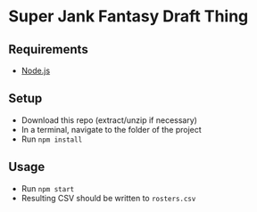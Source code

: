 # Super Jank Fantasy Draft Thing

## Requirements

- [Node.js](https://nodejs.org/)

## Setup

- Download this repo (extract/unzip if necessary)
- In a terminal, navigate to the folder of the project
- Run `npm install`

## Usage

- Run `npm start`
- Resulting CSV should be written to `rosters.csv`
